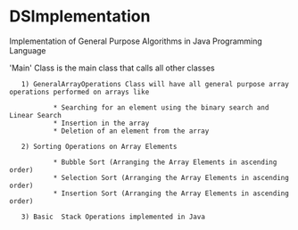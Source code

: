 DSImplementation
===============

Implementation of General Purpose Algorithms in Java Programming Language

'Main' Class is the main class that calls all other classes 

       1) GeneralArrayOperations Class will have all general purpose array operations performed on arrays like 
            
               * Searching for an element using the binary search and Linear Search 
               * Insertion in the array
               * Deletion of an element from the array
            
       2) Sorting Operations on Array Elements
       
               * Bubble Sort (Arranging the Array Elements in ascending order)
               * Selection Sort (Arranging the Array Elements in ascending order)
               * Insertion Sort (Arranging the Array Elements in ascending order)
       
       3) Basic  Stack Operations implemented in Java       
               
               
               
       
       
